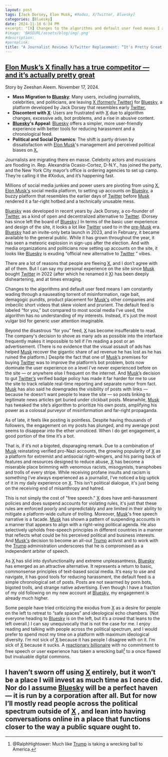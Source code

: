 ```yaml
---
layout: post
tags: [Jack Dorsey, Elon Musk, #Xodus, X/Twitter, Bluesky]
categories: [Bluesky]
date: 2024-11-18 6:34 PM
excerpt: "[X] Changes to the algorithms and default user feed means I am constantly wading through a nauseating torrent of misinformation, rage bait, demagogic pundits, product placement for Musk’s other companies and imbecilic short videos that skew violent and prurient. – Zeeshan Aleem"
#image: 'BASEURL/assets/blog/img/.png'
#description:
#permalink:
title: "A Journalist Reviews X/Twitter Replacement: “It's Pretty Great!”"
---
```



## [Elon Musk’s X finally has a true competitor — and it’s actually pretty great](https://www.msnbc.com/opinion/msnbc-opinion/blue-sky-leaving-x-social-twitter-musk-rcna180359)

Story by Zeeshan Aleem. November 17, 2024.

- **Mass Migration to [Bluesky](https://bsky.app/)**: Many users, including journalists, celebrities, and politicians, are leaving [X (formerly Twitter)](https://x.com/) for [Bluesky](https://bsky.app/), a platform developed by Jack Dorsey that resembles early [Twitter.](https://x.com/)
- **Discontent with [X](https://x.com/)**: Users are frustrated with [X](https://x.com/) due to algorithm changes, excessive ads, bot problems, and a rise in abusive content.
- **[Bluesky](https://bsky.app/)'s Appeal**: [Bluesky](https://bsky.app/) offers a simpler, more user-friendly experience with better tools for reducing harassment and a chronological feed.
- **Political and Social Dynamics**: The shift is partly driven by dissatisfaction with [Elon Musk](https://x.com/elonmusk)'s management and perceived political biases on [X.](https://x.com/)

Journalists are migrating there en masse. Celebrity actors and musicians are flooding in. Rep. Alexandria Ocasio-Cortez, D-N.Y., has joined the party, and the New York City mayor’s office is ordering agencies to set up camp. They’re calling it the #Xodus, and it’s happening fast.

Millions of social media junkies and power users are pivoting from using [X](https://x.com/), [Elon Musk's](https://x.com/elonmusk) social media platform, to setting up accounts on [Bluesky](https://bsky.app/), a buzzy platform that resembles the earlier days of [Twitter](https://x.com//) before [Musk](https://x.com/elonmusk) rendered it a far-right hotbed and a technically unusable mess.

[Bluesky](https://bsky.app/) was developed in recent years by Jack Dorsey, a co-founder of [Twitter](https://x.com/), as a kind of open and decentralized alternative to [Twitter](https://x.com/). (Dorsey has since left the board of [Bluesky](https://bsky.app/).) In terms of the basic user experience and design of the site, it looks a lot like [Twitter](https://x.com/) used to in the [pre-Musk](https://x.com/elonmusk) era. [Bluesky](https://bsky.app/) had an invite-only beta launch in 2023, and in February, it became available to the general public. While it has grown throughout the year, it has seen a meteoric explosion in sign-ups after the election. And with media organizations and politicians now setting up accounts on the site, it looks like [Bluesky](https://bsky.app/) is exuding “official new alternative to [Twitter](https://x.com/) ” vibes.

There are a lot of reasons that people are fleeing [X](https://x.com/), and I don’t agree with all of them. But I can say my personal experience on the site since [Musk](https://x.com/elonmusk) bought [Twitter](https://x.com/) in 2022 (after which he renamed it [X](https://x.com)) has been deeply disheartening, and at times enraging.

Changes to the algorithms and default user feed means I am constantly wading through a nauseating torrent of misinformation, rage bait, demagogic pundits, product placement for [Musk's](https://x.com/elonmusk) other companies and imbecilic short videos that skew violent and prurient. The default feed is labeled “for you,” but compared to most social media I’ve used, the algorithm has no understanding of my interests. Instead, it's just the most vulgar bid for generic user attention imaginable.

Beyond the disastrous “for you” feed, [X](https://x.com/) has become insufferable to read. The company's decision to shove as many ads as possible into the interface frequently makes it impossible to tell if I’m reading a post or an advertisement. (There is no evidence that the visual assault of ads has helped [Musk](https://x.com/elonmusk) recover the gigantic share of ad revenue he has lost as he has ruined the platform.) Despite the fact that one of [Musk](https://x.com/elonmusk)’s premises for buying [Twitter](https://x.com/) was to improve the platform’s bot problem, bots now dominate the user experience on a level I’ve never experienced before on the site — or anywhere else I frequent on the internet. And [Musk](https://x.com/elonmusk)’s decision to gut [Twitter’s](https://x.com/) verified badge policy has made it far harder for me to use the site to track reliable real-time reporting and separate rumor from fact. [Musk](https://x.com/elonmusk) has also said he downgrades the visibility of posts with links — because he doesn’t want people to leave the site — so posts linking to legitimate news articles get buried under clickbait posts. Meanwhile, [Musk](https://x.com/elonmusk) has tweaked the site’s algorithm to prioritize his own posts, amplifying his power as a colossal purveyor of misinformation and far-right propaganda.

As of late, it feels like posting is pointless. Despite having thousands of followers, the engagement on my posts has plunged, and my average post seems to disappear into the ether unnoticed. When I do get engagement, a good portion of the time it’s a bot.

That is, if it’s not a bigoted, disparaging remark. Due to a combination of [Musk](https://x.com/elonmusk) reinstating verified pro-Nazi accounts, the growing popularity of [X](https://x.com/) as a platform for extremist and antisocial right-wingers, and his paring back of features and resources designed to reduce abuse, [X](https://x.com/) has become a miserable place brimming with venomous racists, misogynists, transphobes and trolls of every stripe. While receiving profane insults and racism is something I’ve always experienced as a journalist, I’ve noticed a big uptick of it in my daily experience on [X](https://x.com/). This isn't political dialogue, it's just being on the receiving end of misanthropy and hatred.

This is not simply the cost of "free speech." [X](https://x.com/) does have anti-harassment policies and does suspend accounts for violating rules, it's just that these rules are enforced poorly and unpredictably and are limited in their ability to mitigate a platform-wide culture of trolling. Moreover, [Musk](https://x.com/elonmusk)'s free speech narrative is a facade. [Musk](https://x.com/elonmusk) has shown a pattern of suspending accounts in a manner that appears to align with a right-wing political agenda. He also selectively upholds free-speech principles in different countries in a manner that reflects what could be his perceived political and business interests. And [Musk's](https://x.com/elonmusk) decision to become an all-out [Trump](https://x.com/realdonaldtrump) activist and to work with the [Trump](https://x.com/realdonaldtrump) administration underscores that he is compromised as a independent arbiter of speech.

As [X](https://x.com/) has slid into dysfunctionality and extreme unpleasantness, [Bluesky](https://bsky.app/) has emerged as an attractive alternative. It represents a return to basic, commonsense principles of text-based social media. It’s easy to use and navigate, it has good tools for reducing harassment, the default feed is a simple chronological set of posts. Posts are not swarmed by porn bots, bigoted trolls, and strange native advertising. Even though I have a fraction of my old following on my new account at [Bluesky](https://bsky.app/), my engagement is already much higher.

Some people have tried criticizing the exodus from [X](https://x.com/) as a desire for people on the left to retreat to “safe spaces” and ideological echo chambers. (Not everyone heading to [Bluesky](https://bsky.app/) is on the left, but it’s a crowd that leans to the left overall.) I can say unequivocally that is not the case for me. I enjoy reading and talking with people across the political spectrum, and I would prefer to spend most my time on a platform with maximum ideological diversity. I’m not sick of [X](https://x.com/) because it has people I disagree with on it. I’m sick of [X](https://x.com/) because it sucks. A [reactionary billionaire](https://x.com/elonmusk) with no commitment to free speech or user experience has taken a wrecking ball[^111] to a once flawed but invaluable digital commons.

[^111]: @RalphHightower: Much like [Trump](https://x.com/realdonaldtrump) is taking a wrecking ball to America. 

I haven’t sworn off using [X](https://x.com/) entirely, but it won’t be a place I will invest as much time as I once did. Nor do I assume [Bluesky](https://bsky.app/) will be a perfect haven — it is run by a corporation after all. But for now I’ll mostly read people across the political spectrum outside of [X](https://x.com/) , and lean into having conversations online in a place that functions closer to the way a public square ought to.
- 